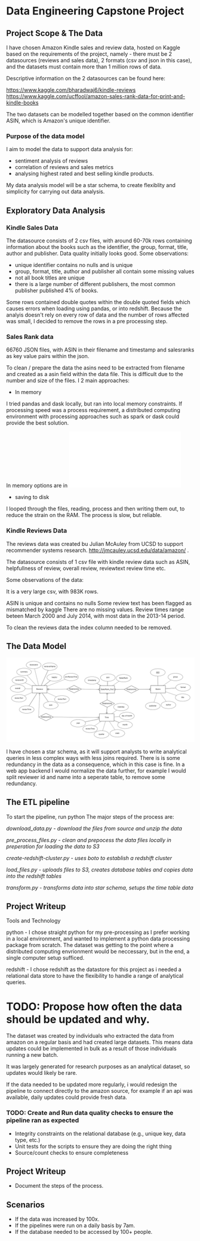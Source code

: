 # Data Engineering Capstone Project

## Project Scope & The Data

I have chosen Amazon Kindle sales and review data, hosted on Kaggle based on the requirements of the project, namely - there must be 2 datasources (reviews and sales data), 2 formats (csv and json in this case), and the datasets must contain more than 1 million rows of data. 

Descriptive information on the 2 datasources can be found here:

https://www.kaggle.com/bharadwaj6/kindle-reviews
https://www.kaggle.com/ucffool/amazon-sales-rank-data-for-print-and-kindle-books

The two datasets can be modelled together based on the common identifier ASIN, which is Amazon's unique identifier.

### Purpose of the data model

I aim to model the data to support data analysis for:

- sentiment analysis of reviews
- correlation of reviews and sales metrics
- analysing highest rated and best selling kindle products.

My data analysis model will be a star schema, to create flexiblity and simplicity for carrying out data analysis. 

## Exploratory Data Analysis

### Kindle Sales Data

The datasource consists of 2 csv files, with around 60-70k rows containing information about the books such as the identifier, the group, format, title, author and publisher. Data quality initially looks good. Some observations:

- unique identifier contains no nulls and is unique
- group, format, title, author and publisher all contain some missing values
- not all book titles are unique
- there is a large number of different publishers, the most common publisher published 4% of books.

Some rows contained double quotes within the double quoted fields which causes errors when loading using pandas, or into redshift. Because the analyis doesn't rely on every row of data and the number of rows affected was small, I decided to remove the rows in a pre processing step. 

### Sales Rank data 

66760 JSON files, with ASIN in their filename and timestamp and salesranks as key value pairs within the json.

To clean / prepare the data the asins need to be extracted from filename and created as a asin field within the data file.
This is difficult due to the number and size of the files. I 2 main approaches:

- In memory

I tried pandas and dask locally, but ran into local memory constraints. If processing speed was a process requirement, a distributed
computing environment with processing approaches such as spark or dask could provide the best solution.

In memory options are in ![](process_salesrank_notused.py)

- saving to disk

I looped through the files, reading, process and then writing them out, to reduce the strain on the RAM. The process is slow, but reliable.

### Kindle Reviews Data

The reviews data was created bu Julian McAuley from UCSD to support recommender systems research. http://jmcauley.ucsd.edu/data/amazon/ . 

The datasource consists of 1 csv file with kindle review data such as  ASIN, helpfullness of review, overall review, reviewtext review time etc.

Some observations of the data:

It is a very large csv, with 983K rows.

ASIN is unique and contains no nulls
Some review text has been flagged as mismatched by kaggle
There are no missing values.
Review times range beteen March 2000 and July 2014, with most data in the 2013-14 period.

To clean the reviews data the index column needed to be removed.

## The Data Model

![ERD](media/erd.png)

I have chosen a star schema, as it will support analysts to write analytical queries in less complex ways with less joins required. There is is some redundancy in the data as a consequence, which in this case is fine. In a web app backend I would 
normalize the data further, for example I would split reviewer id and name into a seperate table, to remove some redundancy.

## The ETL pipeline

To start the pipeline, run python 
The major steps of the process are:

*download_data.py - download the files from source and unzip the data*

*pre_process_files.py - clean and prepocess the data files locally in preperation for loading the data to S3*

*create-redshift-cluster.py - uses boto to establish a redshift cluster*

*load_files.py - uploads files to S3, creates database tables and copies data into the redshift tables*

*transform.py - transforms data into star schema, setups the time table data*

## Project Writeup

Tools and Technology

python - I chose straight python for my pre-processing as I prefer working in a local environment, and wanted to implement a python data processing package from scratch. The dataset was getting to the point where a distributed computing envrionment would be neccessary, but in the end, a single computer setup sufficed. 

redshift - I chose redshift as the datastore for this project as i needed a relational data store to have the flexibility to handle a range of analytical queries.

# TODO: Propose how often the data should be updated and why.

The dataset was created by individuals who extracted the data from amazon on a regular basis and had created large datasets. This means data updates could be implemented in bulk as a result of those individuals running a new batch.

It was largely generated for research purposes as an analytical dataset, so updates would likely be rare.

If the data needed to be updated more regularly, i would redesign the pipeline to connect directly to the amazon source, for example if an api was available, daily updates could provide fresh data.

### TODO: Create and Run data quality checks to ensure the pipeline ran as expected
- Integrity constraints on the relational database (e.g., unique key, data type, etc.)
- Unit tests for the scripts to ensure they are doing the right thing
- Source/count checks to ensure completeness

## Project Writeup

- Document the steps of the process.

## Scenarios

- If the data was increased by 100x.
- If the pipelines were run on a daily basis by 7am.
- If the database needed to be accessed by 100+ people.